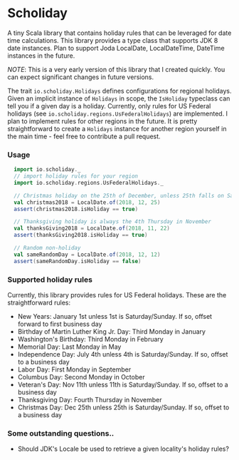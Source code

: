 # Scholiday

A tiny Scala library that contains holiday rules that can be leveraged for date time calculations. This library provides a type class that supports JDK 8 date instances. Plan to support Joda LocalDate, LocalDateTime, DateTime instances in the future.

*NOTE*: This is a very early version of this library that I created quickly.  You can expect significant changes in future versions.

The trait `io.scholiday.Holidays` defines configurations for regional holidays. 
Given an implicit instance of `Holidays` in scope, the `IsHoliday` typeclass can tell you if a given day is a holiday. 
Currently, only rules for US Federal holidays (see
`io.scholiday.regions.UsFederalHolidays`) are implemented. 
I plan to implement rules for other regions in the future. 
It is pretty straightforward to create a `Holidays` instance for another region yourself in the main time - feel free to
contribute a pull request.



### Usage

```scala
  import io.scholiday._
  // import holiday rules for your region
  import io.scholiday.regions.UsFederalHolidays._

  // Christmas holiday on the 25th of December, unless 25th falls on Saturday or Sunday.
  val christmas2018 = LocalDate.of(2018, 12, 25)
  assert(christmas2018.isHoliday == true)

  // Thanksgiving holiday is always the 4th Thursday in November
  val thanksGiving2018 = LocalDate.of(2018, 11, 22)
  assert(thanksGiving2018.isHoliday == true)

  // Random non-holiday
  val sameRandomDay = LocalDate.of(2018, 12, 12)
  assert(sameRandomDay.isHoliday == false)

```

### Supported holiday rules

Currently, this library provides rules for US Federal holidays.  These are the straightforward rules:
* New Years: January 1st unless 1st is Saturday/Sunday.  If so, offset forward to first business day
* Birthday of Martin Luther King Jr. Day: Third Monday in January
* Washington's Birthday: Third Monday in February
* Memorial Day: Last Monday in May
* Independence Day: July 4th unless 4th is Saturday/Sunday.  If so, offset to a business day
* Labor Day: First Monday in September
* Columbus Day: Second Monday in October
* Veteran's Day: Nov 11th unless 11th is Saturday/Sunday. If so, offset to a business day
* Thanksgiving Day: Fourth Thursday in November
* Christmas Day: Dec 25th unless 25th is Saturday/Sunday.  If so, offset to a business day

### Some outstanding questions..
* Should JDK's Locale be used to retrieve a given locality's holiday rules?

